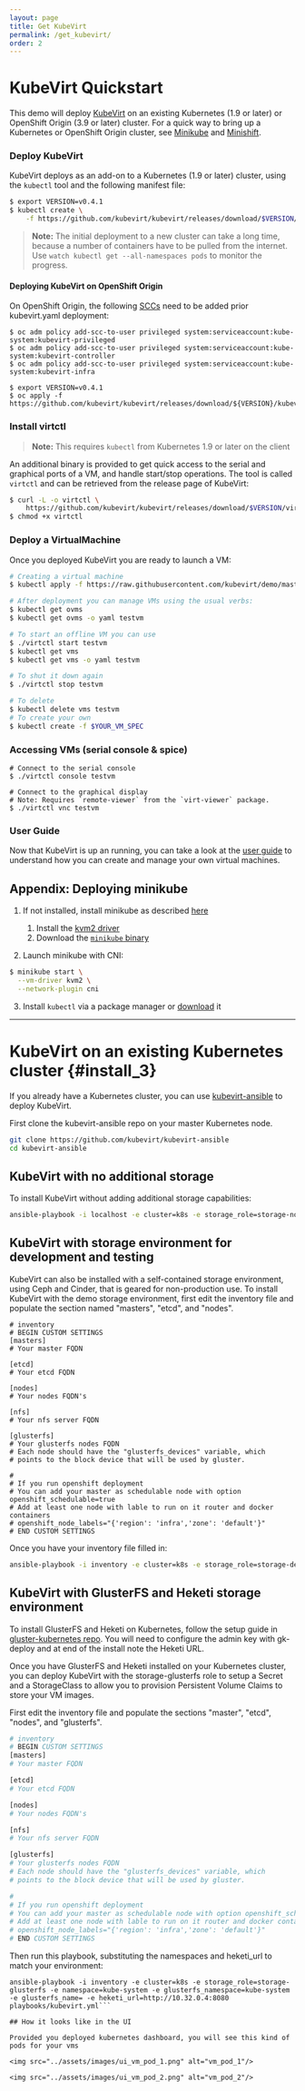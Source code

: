 ```yaml
---
layout: page
title: Get KubeVirt
permalink: /get_kubevirt/
order: 2
---
```


# KubeVirt Quickstart

This demo will deploy [KubeVirt](https://www.kubevirt.io) on an existing Kubernetes (1.9 or
later) or OpenShift Origin (3.9 or later) cluster. For a quick way to bring up a Kubernetes or OpenShift Origin cluster, see [Minikube](https://github.com/kubernetes/minikube/) and [Minishift](https://www.openshift.org/minishift/).

### Deploy KubeVirt

KubeVirt deploys as an add-on to a Kubernetes (1.9 or later) cluster, using the `kubectl` tool and the following manifest file:

```bash
$ export VERSION=v0.4.1
$ kubectl create \
    -f https://github.com/kubevirt/kubevirt/releases/download/$VERSION/kubevirt.yaml
```

> **Note:** The initial deployment to a new cluster can take
> a long time, because a number of containers have to be pulled from the
> internet. Use `watch kubectl get --all-namespaces pods` to monitor the progress.

#### Deploying KubeVirt on OpenShift Origin

On OpenShift Origin, the following [SCCs](https://docs.openshift.com/container-platform/3.9/admin_guide/manage_scc.html) need to be added prior kubevirt.yaml deployment:

```
$ oc adm policy add-scc-to-user privileged system:serviceaccount:kube-system:kubevirt-privileged
$ oc adm policy add-scc-to-user privileged system:serviceaccount:kube-system:kubevirt-controller
$ oc adm policy add-scc-to-user privileged system:serviceaccount:kube-system:kubevirt-infra

$ export VERSION=v0.4.1
$ oc apply -f https://github.com/kubevirt/kubevirt/releases/download/${VERSION}/kubevirt.yaml
```

### Install virtctl

> **Note:** This requires `kubectl` from Kubernetes 1.9 or later on the client

An additional binary is provided to get quick access to the serial and graphical ports of a VM, and handle start/stop operations.
The tool is called `virtctl` and can be retrieved from the release page of KubeVirt:

```bash
$ curl -L -o virtctl \
    https://github.com/kubevirt/kubevirt/releases/download/$VERSION/virtctl-$VERSION-linux-amd64
$ chmod +x virtctl
```

### Deploy a VirtualMachine

Once you deployed KubeVirt you are ready to launch a VM:

```bash
# Creating a virtual machine
$ kubectl apply -f https://raw.githubusercontent.com/kubevirt/demo/master/manifests/vm.yaml

# After deployment you can manage VMs using the usual verbs:
$ kubectl get ovms
$ kubectl get ovms -o yaml testvm

# To start an offline VM you can use
$ ./virtctl start testvm
$ kubectl get vms
$ kubectl get vms -o yaml testvm

# To shut it down again
$ ./virtctl stop testvm

# To delete
$ kubectl delete vms testvm
# To create your own
$ kubectl create -f $YOUR_VM_SPEC
```

### Accessing VMs (serial console & spice)

```
# Connect to the serial console
$ ./virtctl console testvm

# Connect to the graphical display
# Note: Requires `remote-viewer` from the `virt-viewer` package.
$ ./virtctl vnc testvm
```

### User Guide

Now that KubeVirt is up an running, you can take a look at the [user guide](https://www.kubevirt.io/user-guide/#/) to understand how you can create and manage your own virtual machines.

## Appendix: Deploying minikube

1. If not installed, install minikube as described [here](https://github.com/kubernetes/minikube/)

   1. Install the [kvm2 driver](https://github.com/kubernetes/minikube/blob/master/docs/drivers.md#kvm2-driver)
   2. Download the [`minikube` binary](https://github.com/kubernetes/minikube/releases)

2. Launch minikube with CNI:

```bash
$ minikube start \
  --vm-driver kvm2 \
  --network-plugin cni
```

3. Install `kubectl` via a package manager or [download](https://kubernetes.io/docs/tasks/tools/install-kubectl/#install-kubectl-binary-via-curl) it
---

# KubeVirt on an existing Kubernetes cluster {#install_3}

If you already have a Kubernetes cluster, you can use [kubevirt-ansible](https://github.com/kubevirt/kubevirt-ansible) to deploy KubeVirt.

First clone the kubevirt-ansible repo on your master Kubernetes node.

```bash
git clone https://github.com/kubevirt/kubevirt-ansible
cd kubevirt-ansible
```

## KubeVirt with no additional storage

To install KubeVirt without adding additional storage capabilities:

```bash
ansible-playbook -i localhost -e cluster=k8s -e storage_role=storage-none playbooks/kubevirt.yml
```

## KubeVirt with storage environment for development and testing

KubeVirt can also be installed with a self-contained storage environment,
using Ceph and Cinder, that is geared for non-production use. To install
KubeVirt with the demo storage environment, first edit the inventory file
and populate the section named "masters", "etcd", and "nodes".

```
# inventory
# BEGIN CUSTOM SETTINGS
[masters]
# Your master FQDN

[etcd]
# Your etcd FQDN

[nodes]
# Your nodes FQDN's

[nfs]
# Your nfs server FQDN

[glusterfs]
# Your glusterfs nodes FQDN
# Each node should have the "glusterfs_devices" variable, which
# points to the block device that will be used by gluster.

#
# If you run openshift deployment
# You can add your master as schedulable node with option openshift_schedulable=true
# Add at least one node with lable to run on it router and docker containers
# openshift_node_labels="{'region': 'infra','zone': 'default'}"
# END CUSTOM SETTINGS
```

Once you have your inventory file filled in:

```bash
ansible-playbook -i inventory -e cluster=k8s -e storage_role=storage-demo playbooks/kubevirt.yml
```

## KubeVirt with GlusterFS and Heketi storage environment

To install GlusterFS and Heketi on Kubernetes, follow the setup guide in
 [gluster-kubernetes repo](https://github.com/gluster/gluster-kubernetes).
You will need to configure the admin key with gk-deploy and at end of the
install note the Heketi URL.

Once you have GlusterFS and Heketi installed on your Kubernetes cluster,
you can deploy KubeVirt with the storage-glusterfs role to setup a Secret
and a StorageClass to allow you to provision Persistent Volume Claims to
store your VM images.

First edit the inventory file and populate the sections "master", "etcd",
"nodes", and "glusterfs".

```bash
# inventory
# BEGIN CUSTOM SETTINGS
[masters]
# Your master FQDN

[etcd]
# Your etcd FQDN

[nodes]
# Your nodes FQDN's

[nfs]
# Your nfs server FQDN

[glusterfs]
# Your glusterfs nodes FQDN
# Each node should have the "glusterfs_devices" variable, which
# points to the block device that will be used by gluster.

#
# If you run openshift deployment
# You can add your master as schedulable node with option openshift_schedulable=true
# Add at least one node with lable to run on it router and docker containers
# openshift_node_labels="{'region': 'infra','zone': 'default'}"
# END CUSTOM SETTINGS
```

Then run this playbook, substituting the namespaces and heketi_url to
match your environment:

```
ansible-playbook -i inventory -e cluster=k8s -e storage_role=storage-glusterfs -e namespace=kube-system -e glusterfs_namespace=kube-system -e glusterfs_name= -e heketi_url=http://10.32.0.4:8080 playbooks/kubevirt.yml```

## How it looks like in the UI

Provided you deployed kubernetes dashboard, you will see this kind of pods for your vms

<img src="../assets/images/ui_vm_pod_1.png" alt="vm_pod_1"/>

<img src="../assets/images/ui_vm_pod_2.png" alt="vm_pod_2"/>

